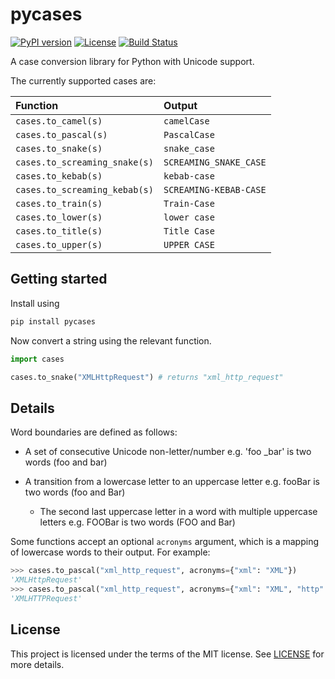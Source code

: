 # pycases

[![PyPI version](https://badgers.space/pypi/version/pycases)](https://pypi.org/project/pycases)
[![License](https://badgers.space/github/license/rossmacarthur/pycases)](https://github.com/rossmacarthur/pycases#license)
[![Build Status](https://badgers.space/github/checks/rossmacarthur/pycases/trunk?label=build)](https://github.com/rossmacarthur/pycases/actions/workflows/build.yaml)


A case conversion library for Python with Unicode support.


The currently supported cases are:

| Function                      | Output                 |
| :---------------------------- | :--------------------- |
| `cases.to_camel(s)`           | `camelCase`            |
| `cases.to_pascal(s)`          | `PascalCase`           |
| `cases.to_snake(s)`           | `snake_case`           |
| `cases.to_screaming_snake(s)` | `SCREAMING_SNAKE_CASE` |
| `cases.to_kebab(s)`           | `kebab-case`           |
| `cases.to_screaming_kebab(s)` | `SCREAMING-KEBAB-CASE` |
| `cases.to_train(s)`           | `Train-Case`           |
| `cases.to_lower(s)`           | `lower case`           |
| `cases.to_title(s)`           | `Title Case`           |
| `cases.to_upper(s)`           | `UPPER CASE`           |


## Getting started

Install using

```sh
pip install pycases
```

Now convert a string using the relevant function.

```python
import cases

cases.to_snake("XMLHttpRequest") # returns "xml_http_request"
```

## Details

Word boundaries are defined as follows:

- A set of consecutive Unicode non-letter/number
  e.g. 'foo _bar' is two words (foo and bar)

- A transition from a lowercase letter to an uppercase letter
  e.g. fooBar is two words (foo and Bar)

  - The second last uppercase letter in a word with multiple uppercase letters
  e.g. FOOBar is two words (FOO and Bar)

Some functions accept an optional `acronyms` argument, which is a mapping of
lowercase words to their output. For example:

```python
>>> cases.to_pascal("xml_http_request", acronyms={"xml": "XML"})
'XMLHttpRequest'
>>> cases.to_pascal("xml_http_request", acronyms={"xml": "XML", "http": "HTTP"})
'XMLHTTPRequest'
```

## License

This project is licensed under the terms of the MIT license. See
[LICENSE](LICENSE) for more details.
